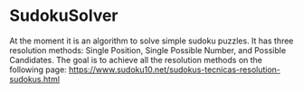 # SudokuSolver

At the moment it is an algorithm to solve simple sudoku puzzles. It has three resolution methods: Single Position, Single Possible Number, and Possible Candidates. The goal is to achieve all the resolution methods on the following page: https://www.sudoku10.net/sudokus-tecnicas-resolution-sudokus.html
